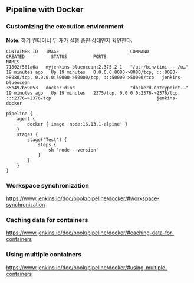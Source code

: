 ## Pipeline with Docker
### Customizing the execution environment
**Note**: 하기 컨테이너 두 개가 실행 중인 상태인지 확인한다.
```text
CONTAINER ID   IMAGE                           COMMAND                  CREATED          STATUS          PORTS                                                                                      NAMES
71802f561a6a   myjenkins-blueocean:2.375.2-1   "/usr/bin/tini -- /u…"   19 minutes ago   Up 19 minutes   0.0.0.0:8080->8080/tcp, :::8080->8080/tcp, 0.0.0.0:50000->50000/tcp, :::50000->50000/tcp   jenkins-blueocean
35b497b59053   docker:dind                     "dockerd-entrypoint.…"   19 minutes ago   Up 19 minutes   2375/tcp, 0.0.0.0:2376->2376/tcp, :::2376->2376/tcp                                        jenkins-docker
```
```text
pipeline {
    agent {
        docker { image 'node:16.13.1-alpine' }
    }
    stages {
        stage('Test') {
            steps {
                sh 'node --version'
            }
        }
    }
}
```
### Workspace synchronization
https://www.jenkins.io/doc/book/pipeline/docker/#workspace-synchronization
### Caching data for containers
https://www.jenkins.io/doc/book/pipeline/docker/#caching-data-for-containers
### Using multiple containers
https://www.jenkins.io/doc/book/pipeline/docker/#using-multiple-containers
